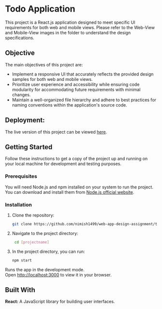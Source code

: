 

# Todo Application

This project is a React.js application designed to meet specific UI requirements for both web and mobile views. Please refer to the Web-View and Mobile-View images in the folder to understand the design specifications.

## Objective

The main objectives of this project are:

- Implement a responsive UI that accurately reflects the provided design samples for both web and mobile views.
- Prioritize user experience and accessibility while ensuring code modularity for accommodating future requirements with minimal changes.
- Maintain a well-organized file hierarchy and adhere to best practices for naming conventions within the application's source code.


## Deployment:

The live version of this project can be viewed [here](https://nimish-website-desgn.netlify.app/).


## Getting Started

Follow these instructions to get a copy of the project up and running on your local machine for development and testing purposes.

### Prerequisites

You will need Node.js and npm installed on your system to run the project. You can download and install them from [Node.js official website](https://nodejs.org/).

### Installation

1. Clone the repository:
   ```sh
   git clone https://github.com/nimish1499/web-app-design-assignment/tree/main
2. Navigate to the project directory:
   ```sh
    cd [projectname]
3. In the project directory, you can run:
   ```sh
   npm start
Runs the app in the development mode.\
Open [http://localhost:3000](http://localhost:3000) to view it in your browser.


## Built With
**React:**  A JavaScript library for building user interfaces.


   

